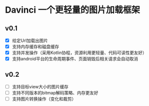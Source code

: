 # Davinci 一个更轻量的图片加载框架

## v0.1  
- [x] 给定Url加载出图片
- [x] 支持内存缓存和磁盘缓存
- [x] 支持并发操作（采用Kotlin协程，资源利用更轻量、代码可读性更友好）
- [x] 支持android平台的生命周期事件、页面销毁后相关请求会自动取消

## v0.2
- [ ] 支持目标view大小的图片缓存
- [ ] 支持不同版本的bitmap解码策略、内存更友好
- [ ] 支持图片转换操作（变化和裁剪）

